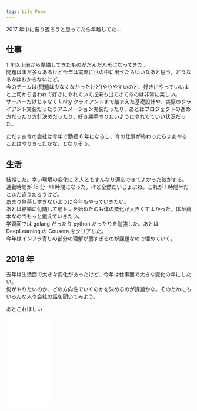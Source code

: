 ```yaml
---
tags: Life Poem
---
```


2017 年中に振り返ろうと思ってたら年越してた…

## 仕事

1 年以上前から準備してきたものがだんだん形になってきた。  
問題はまだ多々あるけど今年は実際に世の中に出せたらいいなあと思う。どうなるかはわからないけど。  
今のチームは(問題は少なくなかったけど)やりやすいのと、好きにやっていいよと上司から言われて好きにやれていて成果も出てきてるのは非常に楽しい。  
サーバーだけじゃなく Unity クライアントまで踏まえた基礎設計や、実際のクライアント実装だったりアニメーション実装だったり、あとはプロジェクトの進め方だったり方針決めだったり、好き勝手やりたいようにやれてていい状況だった。

ただまあ今の会社は今年で勤続 6 年になるし、今の仕事が終わったらまあやることはやりきったかな、となりそう。

## 生活

結婚した。幸い環境の変化に 2 人ともすんなり適応できてよかった気がする。  
通勤時間が 15 分 →1 時間になった。けど全然だいじょぶね。これが 1 時間半だとまた違うだろうけど。  
あまり無茶しすぎないように今年もやっていきたい。  
あとは結婚に付随して筋トレを始めたのも体の変化が大きくてよかった。体が資本なのでもっと鍛えていきたい。  
学習面では golang だったり python だったりを勉強した。あとは DeepLearning の Cousera をクリアした。  
今年はインフラ寄りの部分の理解が弱すぎるのが課題なので埋めていく。

## 2018 年

去年は生活面で大きな変化があったけど、今年は仕事面で大きな変化の年にしたい。  
何がやりたいのか、どの方向性でいくのかを決めるのが課題かな。そのためにもいろんな人や会社の話を聞いてみよう。

あとこれほしい

<iframe style="width:120px;height:240px;" marginwidth="0" marginheight="0" scrolling="no" frameborder="0" src="//rcm-fe.amazon-adsystem.com/e/cm?lt1=_blank&bc1=000000&IS2=1&bg1=FFFFFF&fc1=000000&lc1=0000FF&t=tarossf-22&o=9&p=8&l=as4&m=amazon&f=ifr&ref=as_ss_li_til&asins=B074Z71C2M&linkId=54fb43da2259e3d759ee3d734b1a0470"></iframe>
